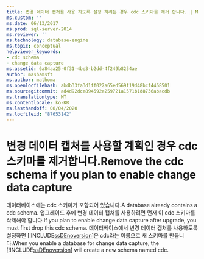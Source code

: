 ```yaml
---
title: 변경 데이터 캡처를 사용 하도록 설정 하려는 경우 cdc 스키마를 제거 합니다. | Microsoft Docs
ms.custom: ''
ms.date: 06/13/2017
ms.prod: sql-server-2014
ms.reviewer: ''
ms.technology: database-engine
ms.topic: conceptual
helpviewer_keywords:
- cdc schema
- change data capture
ms.assetid: 6a84aa25-0f31-4be3-b2dd-4f249b8254ae
author: mashamsft
ms.author: mathoma
ms.openlocfilehash: abdb33fa3d1ff022a65ed569f19d48bcf4468501
ms.sourcegitcommit: ad4d92dce894592a259721a1571b1d8736abacdb
ms.translationtype: MT
ms.contentlocale: ko-KR
ms.lasthandoff: 08/04/2020
ms.locfileid: "87653142"
---
```

# <a name="remove-the-cdc-schema-if-you-plan-to-enable-change-data-capture"></a><span data-ttu-id="f66da-102">변경 데이터 캡처를 사용할 계획인 경우 cdc 스키마를 제거합니다.</span><span class="sxs-lookup"><span data-stu-id="f66da-102">Remove the cdc schema if you plan to enable change data capture</span></span>
  <span data-ttu-id="f66da-103">데이터베이스에는 cdc 스키마가 포함되어 있습니다.</span><span class="sxs-lookup"><span data-stu-id="f66da-103">A database already contains a cdc schema.</span></span> <span data-ttu-id="f66da-104">업그레이드 후에 변경 데이터 캡처를 사용하려면 먼저 이 cdc 스키마를 삭제해야 합니다.</span><span class="sxs-lookup"><span data-stu-id="f66da-104">If you plan to enable change data capture after upgrade, you must first drop this cdc schema.</span></span> <span data-ttu-id="f66da-105">데이터베이스에서 변경 데이터 캡처를 사용하도록 설정하면 [!INCLUDE[ssDEnoversion](../../includes/ssdenoversion-md.md)]은 cdc라는 이름으로 새 스키마를 만듭니다.</span><span class="sxs-lookup"><span data-stu-id="f66da-105">When you enable a database for change data capture, the [!INCLUDE[ssDEnoversion](../../includes/ssdenoversion-md.md)] will create a new schema named cdc.</span></span>  
  
  
